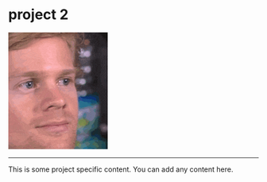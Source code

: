 # project 2

![project2](../assets/testPng.png)

---

This is some project specific content. You can add any content here.